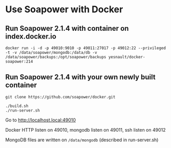 Use Soapower with Docker
======

Run Soapower 2.1.4 with container on index.docker.io
----
```
docker run -i -d -p 49010:9010 -p 49011:27017 -p 49012:22 --privileged -t -v /data/soapower/mongodb:/data/db -v /data/soapower/backups:/opt/soapower/backups yesnault/docker-soapower:214
```

Run Soapower 2.1.4 with your own newly built container
-----------
```
git clone https://github.com/soapower/docker.git

./build.sh
./run-server.sh
````

Go to http://localhost.local:49010

Docker HTTP listen on 49010, mongodb listen on 49011, ssh listen on 49012

MongoDB files are written on `/data/mongodb` (described in run-server.sh)
